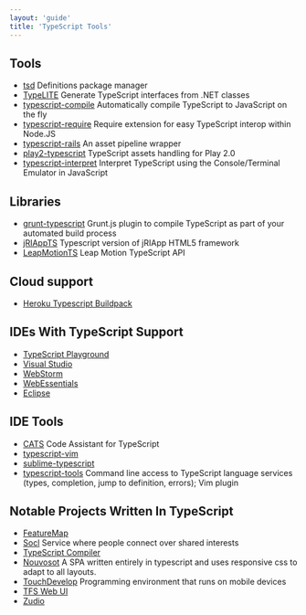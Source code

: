 ```yaml
---
layout: 'guide'
title: 'TypeScript Tools'
---
```


## Tools

* [tsd](https://github.com/Diullei/tsd) Definitions package manager
* [TypeLITE](http://type.litesolutions.net/) Generate TypeScript interfaces from .NET classes
* [typescript-compile](https://github.com/niutech/typescript-compile) Automatically compile TypeScript to JavaScript on the fly
* [typescript-require](https://github.com/eknkc/typescript-require) Require extension for easy TypeScript interop within Node.JS
* [typescript-rails](https://github.com/klaustopher/typescript-rails) An asset pipeline wrapper
* [play2-typescript](https://github.com/mumoshu/play2-typescript) TypeScript assets handling for Play 2.0
* [typescript-interpret](https://github.com/niutech/typescript-interpret) Interpret TypeScript using the Console/Terminal Emulator in JavaScript


## Libraries

* [grunt-typescript](https://github.com/k-maru/grunt-typescript) Grunt.js plugin to compile TypeScript as part of your automated build process
* [jRIAppTS](https://github.com/BBGONE/jRIAppTS) Typescript version of jRIApp HTML5 framework
* [LeapMotionTS](https://github.com/logotype/LeapMotionTS) Leap Motion TypeScript API


## Cloud support

* [Heroku Typescript Buildpack](https://github.com/pk11/heroku-buildpack-typescript)


## IDEs With TypeScript Support

* [TypeScript Playground](http://www.typescriptlang.org/Playground/)
* [Visual Studio](http://www.microsoft.com/visualstudio/eng)
* [WebStorm](http://www.jetbrains.com/webstorm/)
* [WebEssentials](http://visualstudiogallery.msdn.microsoft.com/6ed4c78f-a23e-49ad-b5fd-369af0c2107f)
* [Eclipse](https://github.com/palantir/eclipse-typescript)

## IDE Tools

* [CATS](https://github.com/jbaron/cats) Code Assistant for TypeScript
* [typescript-vim](https://github.com/leafgarland/typescript-vim)
* [sublime-typescript](https://github.com/raph-amiard/sublime-typescript)
* [typescript-tools](https://github.com/clausreinke/typescript-tools) Command line access to TypeScript language services (types, completion, jump to definition, errors); Vim plugin

## Notable Projects Written In TypeScript

* [FeatureMap](http://www.featuremap.co/)
* [Socl](http://www.so.cl/) Service where people connect over shared interests
* [TypeScript Compiler](http://typescript.codeplex.com/)
* [Nouvosot](http://nouvosoft.com/) A SPA written entirely in typescript and uses responsive css to adapt to all layouts.
* [TouchDevelop](https://www.touchdevelop.com/) Programming environment that runs on mobile devices
* [TFS Web UI](http://msdn.microsoft.com/en-us/vstudio/ff637362.aspx)
* [Zudio](https://zud.io/)
